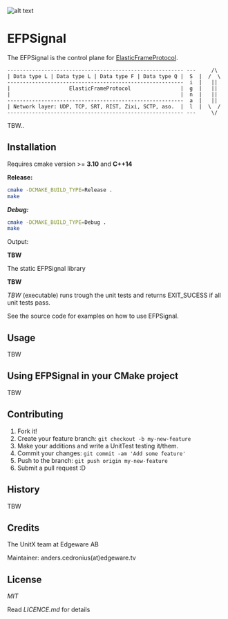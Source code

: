 ![alt text](https://bitbucket.org/unitxtra/efpsignal/raw/13d6289110e31c11e3b0be67f0a17e57c347c9a3/efpsignal.jpg)

# EFPSignal

The EFPSignal is the control plane for [ElasticFrameProtocol](https://bitbucket.org/unitxtra/efp/src/master/).

```
--------------------------------------------------------- ---     /\
| Data type L | Data type L | Data type F | Data type Q |  S  |  /  \
---------------------------------------------------------  i  |   ||
|                   ElasticFrameProtocol                |  g  |   ||
|                                                       |  n  |   ||
---------------------------------------------------------  a  |   ||
| Network layer: UDP, TCP, SRT, RIST, Zixi, SCTP, aso.  |  l  |  \  /
--------------------------------------------------------- ---     \/

```

TBW..


## Installation

Requires cmake version >= **3.10** and **C++14**

**Release:**

```sh
cmake -DCMAKE_BUILD_TYPE=Release .
make
```

***Debug:***

```sh
cmake -DCMAKE_BUILD_TYPE=Debug .
make
```

Output: 

**TBW**

The static EFPSignal library 
 
**TBW**

*TBW* (executable) runs trough the unit tests and returns EXIT_SUCESS if all unit tests pass.

See the source code for examples on how to use EFPSignal.


## Usage

TBW

## Using EFPSignal in your CMake project

TBW


## Contributing

1. Fork it!
2. Create your feature branch: `git checkout -b my-new-feature`
3. Make your additions and write a UnitTest testing it/them.
4. Commit your changes: `git commit -am 'Add some feature'`
5. Push to the branch: `git push origin my-new-feature`
6. Submit a pull request :D

## History

TBW 


## Credits

The UnitX team at Edgeware AB

Maintainer: anders.cedronius(at)edgeware.tv


## License

*MIT*

Read *LICENCE.md* for details